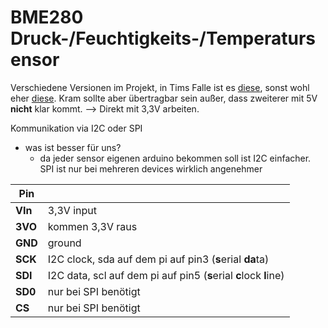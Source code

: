 # BME280 Druck-/Feuchtigkeits-/Temperatursensor

Verschiedene Versionen im Projekt, in Tims Falle ist es [diese](https://www.adafruit.com/product/2652), sonst wohl eher [diese](https://www.berrybase.de/sensoren-module/feuchtigkeit/gy-bme280-breakout-board-3in1-sensor-f-252-r-temperatur-luftfeuchtigkeit-und-luftdruck?c=92). Kram sollte aber übertragbar sein außer, dass zweiterer mit 5V **nicht** klar kommt. --> Direkt mit 3,3V arbeiten.

Kommunikation via I2C oder SPI
- was ist besser für uns?
  - da jeder sensor eigenen arduino bekommen soll ist I2C einfacher. SPI ist nur bei mehreren devices wirklich angenehmer

|    Pin| |
|---|---|  
|**VIn**| 3,3V input|
|**3VO**| kommen 3,3V raus|
|**GND**| ground|
|**SCK**| I2C clock, sda auf dem pi auf pin3 (**s**erial **da**ta)|
|**SDI**| I2C data, scl auf dem pi auf pin5 (**s**erial **c**lock **l**ine)|
|**SD0**| nur bei SPI benötigt|
| **CS**| nur bei SPI benötigt|


